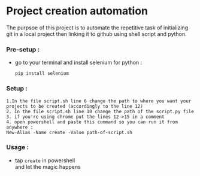 # Project creation automation
The purpsoe of this project is to automate the repetitive task of initializing git in a local project then linking it to github using shell script and python.
### Pre-setup :
* go to your terminal and install selenium for python :

    `pip install selenium`
### Setup : 
    1.In the file script.sh line 6 change the path to where you want your projects to be created (accordingly to the line 12)
    2. In the file script.sh line 10 change the path of the script.py file
    3. if you're using chrome put the lines 12->15 in a comment
    4. open powershell and paste this command so you can run it from anywhere :
    New-Alias -Name create -Value path-of-script.sh 
### Usage :
* tap `create` in powershell  <br>
and let the magic happens
